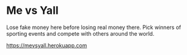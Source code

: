 # Me vs Yall

Lose fake money here before losing real money there.  Pick winners of sporting events and compete with others around the world.

https://mevsyall.herokuapp.com
